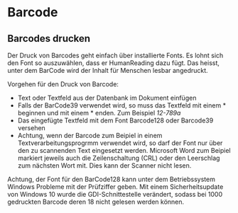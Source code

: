 # Barcode

## Barcodes drucken

Der Druck von Barcodes geht einfach über installierte Fonts. Es lohnt sich den Font so auszuwählen, dass er HumanReading dazu fügt. Das heisst, unter dem BarCode wird der Inhalt für Menschen lesbar angedruckt.

Vorgehen für den Druck von Barcode:
- Text oder Textfeld aus der Datenbank im Dokument einfügen
- Falls der BarCode39 verwendet wird, so muss das Textfeld mit einem * beginnen und mit einem * enden. Zum Beispiel *12-789a*
- Das eingefügte Textfeld mit dem Font Barcode128 oder Barcode39 versehen
- Achtung, wenn der Barcode zum Beipiel in einem Textverarbeitungsprogrmm verwendet wird, so darf der Font nur über den zu scannenden Text eingesetzt werden. Microsoft Word zum Beipiel markiert jeweils auch die Zeilenschaltung (CRL) oder den Leerschlag zum nächsten Wort mit. Dies kann der Scanner nicht lesen.

Achtung, der Font für den BarCode128 kann unter dem Betriebssystem Windows Probleme mit der Prüfziffer geben. Mit einem Sicherheitsupdate von Windows 10 wurde die GDI-Schnittestelle verändert, sodass bei 1000 gedruckten Barcode deren 18 nicht gelesen werden können.
